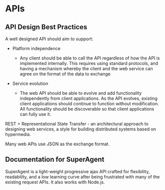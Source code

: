 # APIs

## API Design Best Practices

A well designed API should aim to support:

- Platform independence

  - Any client should be able to call the API regardless of how the API is implemented internally. This requires using standard protocols, and having a mechanism whereby the client and the web service can agree on the format of the data to exchange

- Service evolution

  - The web API should be able to evolve and add functionality independently from client applications. As the API evolves, existing client applications should continue to function without modification. All functionality should be discoverable so that client applications can fully use it.

REST = Representational State Transfer - an architectural approach to designing web services, a style for building distributed systems based on hypermedia.

Many web APIs use JSON as the exchange format.

## Documentation for SuperAgent

SuperAgent is a light-weight progressive ajax API crafted for flexibility, readability, and a low learning curve after being frustrated with many of the existing request APIs. It also works with Node.js.
